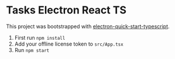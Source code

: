 # Tasks Electron React TS

This project was bootstrapped with [electron-quick-start-typescript](https://github.com/electron/electron-quick-start-typescript).

1. First run `npm install`
2. Add your offline license token to `src/App.tsx`
3. Run `npm start`
